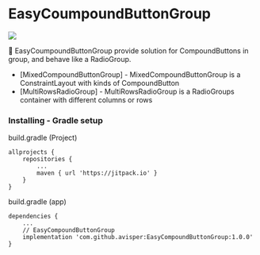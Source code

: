 # EasyCoumpoundButtonGroup
[![](https://jitpack.io/v/avisper/EasyCompoundButtonGroup.svg)](https://jitpack.io/#avisper/EasyCompoundButtonGroup)

:vertical_traffic_light: EasyCoumpoundButtonGroup provide solution for CompoundButtons in group, and behave like a RadioGroup.


* [MixedCompoundButtonGroup] - MixedCompoundButtonGroup is a ConstraintLayout with kinds of CompoundButton
* [MultiRowsRadioGroup] -  MultiRowsRadioGroup is a RadioGroups container with different columns or rows


### Installing - Gradle setup

build.gradle (Project)
```
allprojects {
    repositories {
        ...
        maven { url 'https://jitpack.io' }
    }
}
```
build.gradle (app)
```
dependencies {
    ...
    // EasyCompoundButtonGroup
    implementation 'com.github.avisper:EasyCompoundButtonGroup:1.0.0'
}
```
